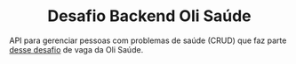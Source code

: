 <h1 align="center">
  Desafio Backend Oli Saúde
</h1>

API para gerenciar pessoas com problemas de saúde (CRUD) que faz parte [desse desafio](https://github.com/olisaude/teste-dev-backend) de vaga da Oli Saúde.